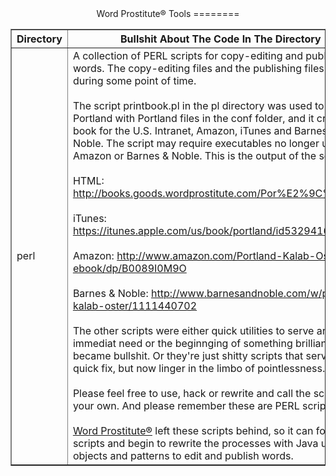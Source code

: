 <center>Word Prostitute&reg; Tools
========
</center>

<table border="1" cellpadding="20">
<tr>
<th>
Directory
</th>
<th>
Bullshit About The Code In The Directory
</th>
</tr>
<tr>
<td>
perl
</td>
<td>
A collection of PERL scripts for copy-editing and publishing words. The copy-editing files and the publishing files worked during some point of time.
<br />
<br />
The script printbook.pl in the pl directory was used to publish Portland with Portland files in the conf folder, and it create a book for the U.S. Intranet, Amazon, iTunes and Barnes & Noble. The script may require executables no longer used by Amazon or Barnes & Noble. This is the output of the script:
<br />
<br />
HTML: <a  href="http://books.goods.wordprostitute.com/Por%E2%9C%9Eland/">http://books.goods.wordprostitute.com/Por%E2%9C%9Eland/</a>
<br />
<br />
iTunes: <a  href="https://itunes.apple.com/us/book/portland/id532941682">https://itunes.apple.com/us/book/portland/id532941682</a>
<br />
<br />
Amazon: <a  href="http://www.amazon.com/Portland-Kalab-Oster-ebook/dp/B0089I0M9O">http://www.amazon.com/Portland-Kalab-Oster-ebook/dp/B0089I0M9O</a>
<br />
<br />
Barnes & Noble: <a  href="http://www.barnesandnoble.com/w/portland-kalab-oster/1111440702">http://www.barnesandnoble.com/w/portland-kalab-oster/1111440702</a>
<br />
<br />
The other scripts were either quick utilities to serve an immediat need or the beginnging of something brilliant that became bullshit. Or they're just shitty scripts that served a quick fix, but now linger in the limbo of pointlessness.
<br />
<br />
Please feel free to use, hack or rewrite and call the scripts your own. And please remember these are PERL scripts. 
<br />
<br />
<a href="http://wordprostitute.com">Word Prostitute&reg;</a> left these scripts behind, so it can forget the scripts and begin to rewrite the processes with Java using objects and patterns to edit and publish words.
</td>
</tr>
</table>






